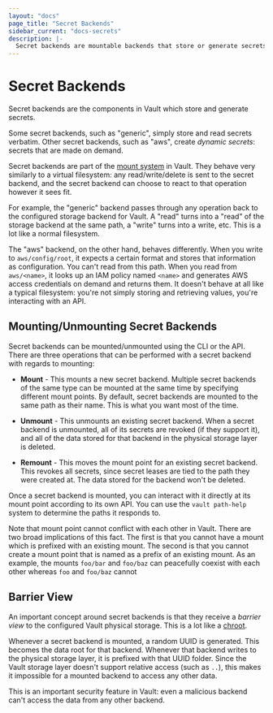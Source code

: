 ```yaml
---
layout: "docs"
page_title: "Secret Backends"
sidebar_current: "docs-secrets"
description: |-
  Secret backends are mountable backends that store or generate secrets in Vault.
---
```


# Secret Backends

Secret backends are the components in Vault which store and generate
secrets.

Some secret backends, such as "generic", simply store and read
secrets verbatim. Other secret backends, such as "aws", create _dynamic
secrets_: secrets that are made on demand.

Secret backends are part of the
[mount system](#)
in Vault. They behave very similarly to a virtual filesystem:
any read/write/delete is sent to the secret backend, and the secret
backend can choose to react to that operation however it sees fit.

For example, the "generic" backend passes through any operation back
to the configured storage backend for Vault. A "read" turns into a
"read" of the storage backend at the same path, a "write" turns into
a write, etc. This is a lot like a normal filesystem.

The "aws" backend, on the other hand, behaves differently. When you
write to `aws/config/root`, it expects a certain format and stores that
information as configuration. You can't read from this path. When you
read from `aws/<name>`, it looks up an IAM policy named `<name>` and
generates AWS access credentials on demand and returns them. It doesn't
behave at all like a typical filesystem: you're not simply storing and
retrieving values, you're interacting with an API.

## Mounting/Unmounting Secret Backends

Secret backends can be mounted/unmounted using the CLI or the API.
There are three operations that can be performed with a secret backend
with regards to mounting:

  * **Mount** - This mounts a new secret backend. Multiple secret
    backends of the same type can be mounted at the same time by
    specifying different mount points. By default, secret backends are
    mounted to the same path as their name. This is what you want most
    of the time.

  * **Unmount** - This unmounts an existing secret backend. When a secret
    backend is unmounted, all of its secrets are revoked (if they support
    it), and all of the data stored for that backend in the physical storage
    layer is deleted.

  * **Remount** - This moves the mount point for an existing secret backend.
    This revokes all secrets, since secret leases are tied to the path they
    were created at. The data stored for the backend won't be deleted.

Once a secret backend is mounted, you can interact with it directly
at its mount point according to its own API. You can use the `vault path-help`
system to determine the paths it responds to.

Note that mount point cannot conflict with each other in Vault. There are
two broad implications of this fact. The first is that you cannot have
a mount which is prefixed with an existing mount. The second is that you
cannot create a mount point that is named as a prefix of an existing mount.
As an example, the mounts `foo/bar` and `foo/baz` can peacefully coexist
with each other whereas `foo` and `foo/baz` cannot
    
## Barrier View

An important concept around secret backends is that they receive a
_barrier view_ to the configured Vault physical storage. This is a lot
like a [chroot](https://en.wikipedia.org/wiki/Chroot).

Whenever a secret backend is mounted, a random UUID is generated. This
becomes the data root for that backend. Whenever that backend writes to
the physical storage layer, it is prefixed with that UUID folder. Since
the Vault storage layer doesn't support relative access (such as `..`),
this makes it impossible for a mounted backend to access any other data.

This is an important security feature in Vault: even a malicious backend
can't access the data from any other backend.

